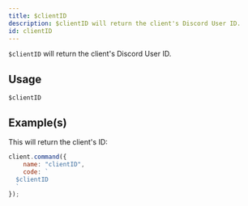```yaml
---
title: $clientID
description: $clientID will return the client's Discord User ID.
id: clientID
---
```


`$clientID` will return the client's Discord User ID.

## Usage

```aoi
$clientID
```

## Example(s)

This will return the client's ID:

```javascript
client.command({
    name: "clientID",
    code: `
  $clientID
  `
});
```

